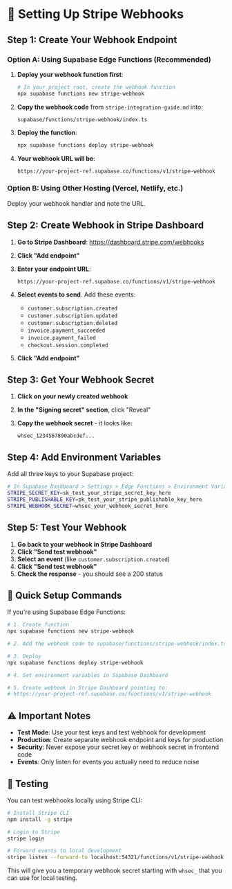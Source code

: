# 🔗 Setting Up Stripe Webhooks

## Step 1: Create Your Webhook Endpoint

### Option A: Using Supabase Edge Functions (Recommended)

1. **Deploy your webhook function first**:
   ```bash
   # In your project root, create the webhook function
   npx supabase functions new stripe-webhook
   ```

2. **Copy the webhook code** from `stripe-integration-guide.md` into:
   ```
   supabase/functions/stripe-webhook/index.ts
   ```

3. **Deploy the function**:
   ```bash
   npx supabase functions deploy stripe-webhook
   ```

4. **Your webhook URL will be**:
   ```
   https://your-project-ref.supabase.co/functions/v1/stripe-webhook
   ```

### Option B: Using Other Hosting (Vercel, Netlify, etc.)

Deploy your webhook handler and note the URL.

## Step 2: Create Webhook in Stripe Dashboard

1. **Go to Stripe Dashboard**: https://dashboard.stripe.com/webhooks

2. **Click "Add endpoint"**

3. **Enter your endpoint URL**:
   ```
   https://your-project-ref.supabase.co/functions/v1/stripe-webhook
   ```

4. **Select events to send**. Add these events:
   - `customer.subscription.created`
   - `customer.subscription.updated` 
   - `customer.subscription.deleted`
   - `invoice.payment_succeeded`
   - `invoice.payment_failed`
   - `checkout.session.completed`

5. **Click "Add endpoint"**

## Step 3: Get Your Webhook Secret

1. **Click on your newly created webhook**

2. **In the "Signing secret" section**, click "Reveal"

3. **Copy the webhook secret** - it looks like:
   ```
   whsec_1234567890abcdef...
   ```

## Step 4: Add Environment Variables

Add all three keys to your Supabase project:

```bash
# In Supabase Dashboard > Settings > Edge Functions > Environment Variables
STRIPE_SECRET_KEY=sk_test_your_stripe_secret_key_here
STRIPE_PUBLISHABLE_KEY=pk_test_your_stripe_publishable_key_here
STRIPE_WEBHOOK_SECRET=whsec_your_webhook_secret_here
```

## Step 5: Test Your Webhook

1. **Go back to your webhook in Stripe Dashboard**
2. **Click "Send test webhook"**
3. **Select an event** (like `customer.subscription.created`)
4. **Click "Send test webhook"**
5. **Check the response** - you should see a 200 status

## 🎯 Quick Setup Commands

If you're using Supabase Edge Functions:

```bash
# 1. Create function
npx supabase functions new stripe-webhook

# 2. Add the webhook code to supabase/functions/stripe-webhook/index.ts

# 3. Deploy
npx supabase functions deploy stripe-webhook

# 4. Set environment variables in Supabase Dashboard

# 5. Create webhook in Stripe Dashboard pointing to:
# https://your-project-ref.supabase.co/functions/v1/stripe-webhook
```

## ⚠️ Important Notes

- **Test Mode**: Use your test keys and test webhook for development
- **Production**: Create separate webhook endpoint and keys for production
- **Security**: Never expose your secret key or webhook secret in frontend code
- **Events**: Only listen for events you actually need to reduce noise

## 🧪 Testing

You can test webhooks locally using Stripe CLI:

```bash
# Install Stripe CLI
npm install -g stripe

# Login to Stripe
stripe login

# Forward events to local development
stripe listen --forward-to localhost:54321/functions/v1/stripe-webhook
```

This will give you a temporary webhook secret starting with `whsec_` that you can use for local testing. 